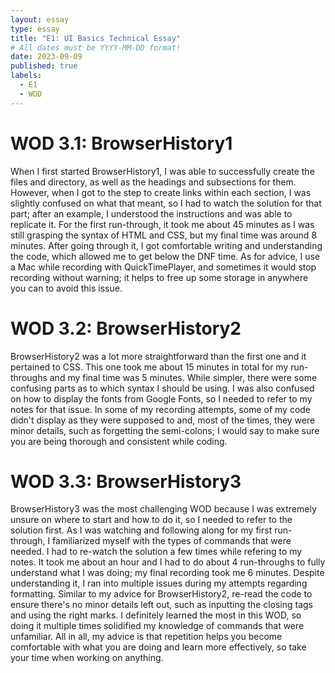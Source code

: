 ```yaml
---
layout: essay
type: essay
title: "E1: UI Basics Technical Essay"
# All dates must be YYYY-MM-DD format!
date: 2023-09-09
published: true
labels:
  - E1
  - WOD
---
```


<h1>WOD 3.1: BrowserHistory1</h1>
When I first started BrowserHistory1, I was able to successfully create the files and directory, as well as the headings and subsections for them. However, when I got to the step to create links within each section, I was slightly confused on what that meant, so I had to watch the solution for that part; after an example, I understood the instructions and was able to replicate it. For the first run-through, it took me about 45 minutes as I was still grasping the syntax of HTML and CSS, but my final time was around 8 minutes. After going through it, I got comfortable writing and understanding the code, which allowed me to get below the DNF time. As for advice, I use a Mac while recording with QuickTimePlayer, and sometimes it would stop recording without warning; it helps to free up some storage in anywhere you can to avoid this issue. 

<h1>WOD 3.2: BrowserHistory2</h1>
BrowserHistory2 was a lot more straightforward than the first one and it pertained to CSS. This one took me about 15 minutes in total for my run-throughs and my final time was 5 minutes. While simpler, there were some confusing parts as to which syntax I should be using. I was also confused on how to display the fonts from Google Fonts, so I needed to refer to my notes for that issue. In some of my recording attempts, some of my code didn't display as they were supposed to and, most of the times, they were minor details, such as forgetting the semi-colons; I would say to make sure you are being thorough and consistent while coding.

<h1>WOD 3.3: BrowserHistory3</h1>
BrowserHistory3 was the most challenging WOD because I was extremely unsure on where to start and how to do it, so I needed to refer to the solution first. As I was watching and following along for my first run-through, I familiarized myself with the types of commands that were needed. I had to re-watch the solution a few times while refering to my notes. It took me about an hour and I had to do about 4 run-throughs to fully understand what I was doing; my final recording took me 6 minutes. Despite understanding it, I ran into multiple issues during my attempts regarding formatting. Similar to my advice for BrowserHistory2, re-read the code to ensure there's no minor details left out, such as inputting the closing tags and using the right marks. I definitely learned the most in this WOD, so doing it multiple times solidified my knowledge of commands that were unfamiliar. All in all, my advice is that repetition helps you become comfortable with what you are doing and learn more effectively, so take your time when working on anything.
